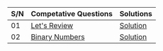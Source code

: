   | **S/N** | **Competative Questions**   | **Solutions**  |
  | :---|:------------------------|:-----------|
  | 01  |[Let's Review](https://www.hackerrank.com/challenges/30-review-loop/problem)| [Solution](https://github.com/HluciferS/Data-Structures-and-Algorithms/blob/master/HackerRank/HR01.cpp)|
  | 02  |[Binary Numbers](https://www.hackerrank.com/challenges/30-binary-numbers/problem)|[Solution](https://github.com/HluciferS/Data-Structures-and-Algorithms/blob/master/HackerRank/HR02.cpp)|